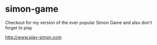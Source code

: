 # simon-game
Checkout for my version of the ever popular Simon Game and also don't forget to play

http://www.play-simon.com
